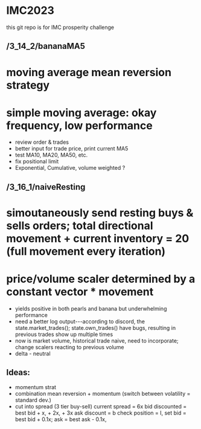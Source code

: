 # IMC2023
this git repo is for IMC prosperity challenge


## /3_14_2/bananaMA5    
# moving average mean reversion strategy
# simple moving average: okay frequency, low performance
- review order & trades
- better input for trade price, print current MA5
- test MA10, MA20, MA50, etc.
- fix positional limit
- Exponential, Cumulative, volume weighted ?

## /3_16_1/naiveResting
# simoutaneously send resting buys & sells orders; total directional movement + current inventory = 20 (full movement every iteration) 
# price/volume scaler determined by a constant vector * movement
- yields positive in both pearls and banana but underwhelming performance
- need a better log output---according to discord, the state.market_trades(); state.own_trades() have bugs, resulting in previous trades show up multiple times
- now is market volume, historical trade naive, need to incorporate; change scalers reacting to previous volume
- delta - neutral


## Ideas: 
- momentum strat
- combination mean reversion + momentum (switch between volatility = standard dev.)
- cut into spread (3 tier buy-sell)
	current spread = 6x
	bid discounted = best bid + x, + 2x, + 3x
	ask discount = b
	check position = I, 
	set bid = best bid + 0.1x; ask = best ask - 0.1x, 
	